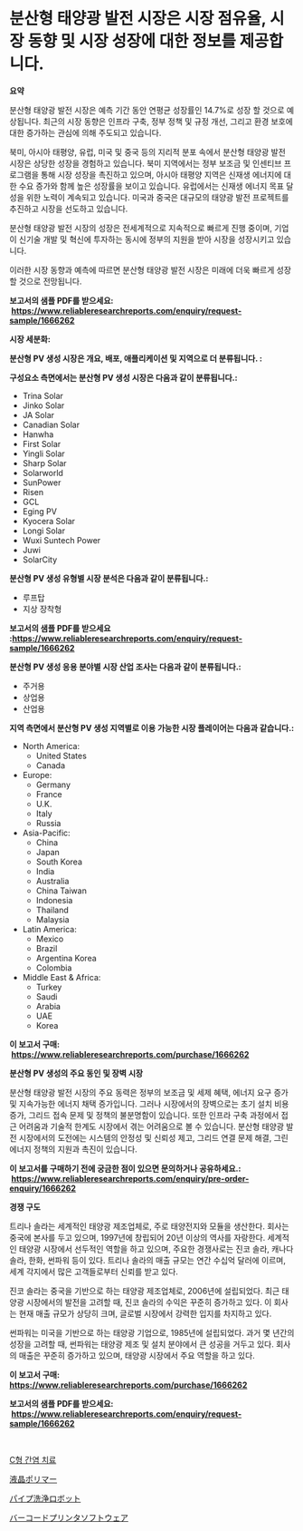 <p><h1>분산형 태양광 발전 시장은 시장 점유율, 시장 동향 및 시장 성장에 대한 정보를 제공합니다.</h1></p><p><strong>요약</strong></p>
<p><p>분산형 태양광 발전 시장은 예측 기간 동안 연평균 성장률인 14.7%로 성장 할 것으로 예상됩니다. 최근의 시장 동향은 인프라 구축, 정부 정책 및 규정 개선, 그리고 환경 보호에 대한 증가하는 관심에 의해 주도되고 있습니다.</p><p>북미, 아시아 태평양, 유럽, 미국 및 중국 등의 지리적 분포 속에서 분산형 태양광 발전 시장은 상당한 성장을 경험하고 있습니다. 북미 지역에서는 정부 보조금 및 인센티브 프로그램을 통해 시장 성장을 촉진하고 있으며, 아시아 태평양 지역은 신재생 에너지에 대한 수요 증가와 함께 높은 성장률을 보이고 있습니다. 유럽에서는 신재생 에너지 목표 달성을 위한 노력이 계속되고 있습니다. 미국과 중국은 대규모의 태양광 발전 프로젝트를 추진하고 시장을 선도하고 있습니다.</p><p>분산형 태양광 발전 시장의 성장은 전세계적으로 지속적으로 빠르게 진행 중이며, 기업이 신기술 개발 및 혁신에 투자하는 동시에 정부의 지원을 받아 시장을 성장시키고 있습니다.</p><p>이러한 시장 동향과 예측에 따르면 분산형 태양광 발전 시장은 미래에 더욱 빠르게 성장할 것으로 전망됩니다.</p></p>
<p><strong>보고서의 샘플 PDF를 받으세요: &nbsp;<a href="https://www.reliableresearchreports.com/enquiry/request-sample/1666262">https://www.reliableresearchreports.com/enquiry/request-sample/1666262</a></strong></p>
<p><strong>시장 세분화:</strong></p>
<p><strong> 분산형 PV 생성 시장은 개요, 배포, 애플리케이션 및 지역으로 더 분류됩니다. :</strong></p>
<p><strong>구성요소 측면에서는 분산형 PV 생성 시장은 다음과 같이 분류됩니다.:</strong></p>
<p><ul><li>Trina Solar</li><li>Jinko Solar</li><li>JA Solar</li><li>Canadian Solar</li><li>Hanwha</li><li>First Solar</li><li>Yingli Solar</li><li>Sharp Solar</li><li>Solarworld</li><li>SunPower</li><li>Risen</li><li>GCL</li><li>Eging PV</li><li>Kyocera Solar</li><li>Longi Solar</li><li>Wuxi Suntech Power</li><li>Juwi</li><li>SolarCity</li></ul></p>
<p><strong> 분산형 PV 생성 유형별 시장 분석은 다음과 같이 분류됩니다.:</strong></p>
<p><ul><li>루프탑</li><li>지상 장착형</li></ul></p>
<p><strong>보고서의 샘플 PDF를 받으세요 :<a href="https://www.reliableresearchreports.com/enquiry/request-sample/1666262">https://www.reliableresearchreports.com/enquiry/request-sample/1666262</a></strong></p>
<p><strong> 분산형 PV 생성 응용 분야별 시장 산업 조사는 다음과 같이 분류됩니다.:</strong></p>
<p><ul><li>주거용</li><li>상업용</li><li>산업용</li></ul></p>
<p><strong>지역 측면에서 분산형 PV 생성 지역별로 이용 가능한 시장 플레이어는 다음과 같습니다.:</strong></p>
<p><ul>
    <li>
        North America:
        <ul>
            <li>United States</li>
            <li>Canada</li>
        </ul>
    </li>
    <li>
        Europe:
        <ul>
            <li>Germany</li>
            <li>France</li>
            <li>U.K.</li>
            <li>Italy</li>
            <li>Russia</li>
        </ul>
    </li>
    <li>
        Asia-Pacific:
        <ul>
            <li>China</li>
            <li>Japan</li>
            <li>South Korea</li>
            <li>India</li>
            <li>Australia</li>
            <li>China Taiwan</li>
            <li>Indonesia</li>
            <li>Thailand</li>
            <li>Malaysia</li>
        </ul>
    </li>
    <li>
        Latin America:
        <ul>
            <li>Mexico</li>
            <li>Brazil</li>
            <li>Argentina Korea</li>
            <li>Colombia</li>
        </ul>
    </li>
    <li>
        Middle East & Africa:
        <ul>
            <li>Turkey</li>
            <li>Saudi</li>
            <li>Arabia</li>
            <li>UAE</li>
            <li>Korea</li>
        </ul>
    </li>
    </ul></p>
<p><strong>이 보고서 구매: &nbsp;<a href="https://www.reliableresearchreports.com/purchase/1666262">https://www.reliableresearchreports.com/purchase/1666262</a></strong></p>
<p><strong>분산형 PV 생성의 주요 동인 및 장벽 시장</strong></p>
<p><p>분산형 태양광 발전 시장의 주요 동력은 정부의 보조금 및 세제 혜택, 에너지 요구 증가 및 지속가능한 에너지 채택 증가입니다. 그러나 시장에서의 장벽으로는 초기 설치 비용 증가, 그리드 접속 문제 및 정책의 불분명함이 있습니다. 또한 인프라 구축 과정에서 접근 어려움과 기술적 한계도 시장에서 겪는 어려움으로 볼 수 있습니다. 분산형 태양광 발전 시장에서의 도전에는 시스템의 안정성 및 신뢰성 제고, 그리드 연결 문제 해결, 그린 에너지 정책의 지원과 촉진이 있습니다.</p></p>
<p><strong>이 보고서를 구매하기 전에 궁금한 점이 있으면 문의하거나 공유하세요.: &nbsp;<a href="https://www.reliableresearchreports.com/enquiry/pre-order-enquiry/1666262">https://www.reliableresearchreports.com/enquiry/pre-order-enquiry/1666262</a></strong></p>
<p><strong>경쟁 구도</strong></p>
<p><p>트리나 솔라는 세계적인 태양광 제조업체로, 주로 태양전지와 모듈을 생산한다. 회사는 중국에 본사를 두고 있으며, 1997년에 창립되어 20년 이상의 역사를 자랑한다. 세계적인 태양광 시장에서 선두적인 역할을 하고 있으며, 주요한 경쟁사로는 진코 솔라, 캐나다 솔라, 한화, 썬파워 등이 있다. 트리나 솔라의 매출 규모는 연간 수십억 달러에 이르며, 세계 각지에서 많은 고객들로부터 신뢰를 받고 있다.</p><p>진코 솔라는 중국을 기반으로 하는 태양광 제조업체로, 2006년에 설립되었다. 최근 태양광 시장에서의 발전을 고려할 때, 진코 솔라의 수익은 꾸준히 증가하고 있다. 이 회사는 현재 매출 규모가 상당히 크며, 글로벌 시장에서 강력한 입지를 차지하고 있다.</p><p>썬파워는 미국을 기반으로 하는 태양광 기업으로, 1985년에 설립되었다. 과거 몇 년간의 성장을 고려할 때, 썬파워는 태양광 제조 및 설치 분야에서 큰 성공을 거두고 있다. 회사의 매출은 꾸준히 증가하고 있으며, 태양광 시장에서 주요 역할을 하고 있다.</p></p>
<p><strong>이 보고서 구매: &nbsp; <a href="https://www.reliableresearchreports.com/purchase/1666262">https://www.reliableresearchreports.com/purchase/1666262</a></strong></p>
<p><strong>보고서의 샘플 PDF를 받으세요: &nbsp;<a href="https://www.reliableresearchreports.com/enquiry/request-sample/1666262">https://www.reliableresearchreports.com/enquiry/request-sample/1666262</a></strong><strong></strong></p>
<p>&nbsp;</p>
<p><p><a href="https://medium.com/@maksymilianbaran1901/%EA%B0%84%EC%97%BC-c-%EC%B9%98%EB%A3%8C-%EC%8B%9C%EC%9E%A5-%EC%8B%9C%EC%9E%A5-cagr-%EC%8B%9C%EC%9E%A5-%EB%8F%99%ED%96%A5-%EB%B0%8F-%EC%84%B1%EC%9E%A5-%EC%A0%84%EB%9E%B5%EC%97%90-%EB%8C%80%ED%95%9C-%ED%86%B5%EC%B0%B0%EB%A0%A5-988659366979">C형 간염 치료</a></p><p><a href="https://github.com/SarahFahey88/Market-Research-Report-List-1/blob/main/851273815037.md">液晶ポリマー</a></p><p><a href="https://medium.com/@anabelavenport7854/%E3%83%91%E3%82%A4%E3%83%97%E3%82%AF%E3%83%AA%E3%83%BC%E3%83%8B%E3%83%B3%E3%82%B0%E3%83%AD%E3%83%9C%E3%83%83%E3%83%88%E3%81%AE%E5%B8%82%E5%A0%B4%E8%A6%8F%E6%A8%A1%E3%81%AF-%E4%B8%96%E7%95%8C%E7%94%A3%E6%A5%AD%E3%81%AB%E3%81%8A%E3%81%91%E3%82%8B%E6%9C%80%E9%81%A9%E3%81%AA%E3%83%9E%E3%83%BC%E3%82%B1%E3%83%86%E3%82%A3%E3%83%B3%E3%82%B0%E3%83%81%E3%83%A3%E3%83%8D%E3%83%AB%E3%82%92%E7%A4%BA%E3%81%97%E3%81%A6%E3%81%84%E3%81%BE%E3%81%99-799261235b4b">パイプ洗浄ロボット</a></p><p><a href="https://medium.com/@raymanta28/%E3%83%90%E3%83%BC%E3%82%B3%E3%83%BC%E3%83%89%E3%83%97%E3%83%AA%E3%83%B3%E3%82%BF%E3%83%BC%E3%82%BD%E3%83%95%E3%83%88%E3%82%A6%E3%82%A7%E3%82%A2%E5%B8%82%E5%A0%B4%E3%81%AF-%E5%B8%82%E5%A0%B4%E3%82%B7%E3%82%A7%E3%82%A2-%E5%B8%82%E5%A0%B4%E3%83%88%E3%83%AC%E3%83%B3%E3%83%89-%E5%B8%82%E5%A0%B4%E6%88%90%E9%95%B7%E3%81%AB%E9%96%A2%E3%81%99%E3%82%8B%E6%83%85%E5%A0%B1%E3%82%92%E6%8F%90%E4%BE%9B%E3%81%97%E3%81%BE%E3%81%99-756c36c91cb3">バーコードプリンタソフトウェア</a></p></p>